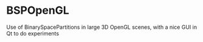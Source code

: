 # BSPOpenGL
Use of BinarySpacePartitions in large 3D OpenGL scenes, with a nice GUI in Qt to do experiments
